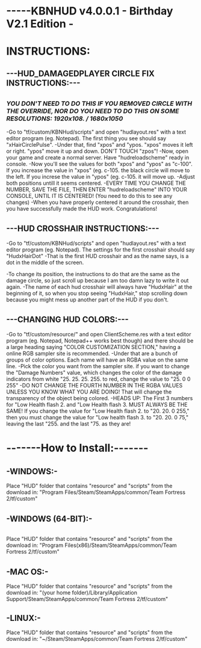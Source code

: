 # 

# -----KBNHUD v4.0.0.1 - Birthday V2.1 Edition -&nbsp;

###### 

###### 

# INSTRUCTIONS:

## ---HUD_DAMAGEDPLAYER CIRCLE FIX INSTRUCTIONS:---
######
### _YOU DON'T NEED TO DO THIS IF YOU REMOVED CIRCLE WITH THE OVERRIDE, NOR DO YOU NEED TO DO THIS ON SOME RESOLUTIONS: 1920x108\. / 1680x1050_

-Go to "tf/custom/KBNHud/scripts" and open "hudlayout.res" with a text editor program (eg. Notepad). The first thing you see should say "xHairCirclePulse".
-Under that, find "xpos" and "ypos. "xpos" moves it left or right. "ypos" move it up and down. DON'T TOUCH "zpos"!
-Now, open your game and create a normal server. Have "hudreloadscheme" ready in console.
-Now you'll see the values for both "xpos" and "ypos" as "c-100". If you increase the value in "xpos" (eg. c-105\. the black circle will move to the left. If you increse the value in "ypos" (eg. c-105\. it will move up.
-Adjust both positions untill it seems centered.
-EVERY TIME YOU CHANGE THE NUMBER, SAVE THE FILE, THEN ENTER "hudreloadscheme" INTO YOUR CONSOLE, UNTIL IT IS CENTERED! (You need to do this to see any changes)
-When you have properly centered it around the crosshair, then you have successfully made the HUD work. Congratulations!

###### 

## ---HUD CROSSHAIR INSTRUCTIONS:---

-Go to "tf/custom/KBNHud/scripts" and open "hudlayout.res" with a text editor program (eg. Notepad). The settings for the first crosshair should say "HudxHairDot"
-That is the first HUD crosshair and as the name says, is a dot in the middle of the screen. 

-To change its position, the instructions to do that are the same as the damage circle, so just scroll up because I am too damn lazy to write it out again.
-The name of each hud crosshair will always have "HudxHair" at the beginning of it, so when you stop seeing "HudxHair," stop scrolling down because you might mess up another part of the HUD if you don't.

###### 

## ---CHANGING HUD COLORS:---

-Go to "tf/custom/resource/" and open ClientScheme.res with a text editor program (eg. Notepad, Notepad++ works best though) and there should be a large heading saying "COLOR CUSTOMIZATION SECTION," having a online RGB sampler site is recommended.
-Under that are a bunch of groups of color options. Each name will have an RGBA value on the same line.
-Pick the color you want from the sampler site. if you want to change the "Damage Numbers" value, which changes the color of the damage indicators from white "25\. 25\. 25\. 255\. to red, change the value to "25\. 0 0 255"
-DO NOT CHANGE THE FOURTH NUMBER IN THE RGBA VALUES UNLESS YOU KNOW WHAT YOU ARE DOING! That will change the transparency of the object being colored.
-HEADS UP: The First 3 numbers for "Low Health flash 2\. and "Low Health flash 3\. MUST ALWAYS BE THE SAME! If you change the value for "Low Health flash 2\. to "20\. 20\. 0 255," then you must change the value for "Low health flash 3\. to "20\. 20\. 0 75," leaving the last "255\. and the last "75\. as they are!

# -------How to Install:-------

###### 

## -WINDOWS:-

Place "HUD" folder that contains "resource" and "scripts" from the download in: "Program Files/Steam/SteamApps/common/Team Fortress 2/tf/custom"

###### 

## -WINDOWS (64-BIT):-

###### 

Place "HUD" folder that contains "resource" and "scripts" from the download in: "Program Files(x86)/Steam/SteamApps/common/Team Fortress 2/tf/custom"

###### 

## -MAC OS:-

Place "HUD" folder that contains "resource" and "scripts" from the download in: "(your home folder)/Library/Application Support/Steam/SteamApps/common/Team Fortress 2/tf/custom"

## -LINUX:-

Place "HUD" folder that contains "resource" and "scripts" from the download in: "~/Steam/SteamApps/common/Team Fortress 2/tf/custom"
